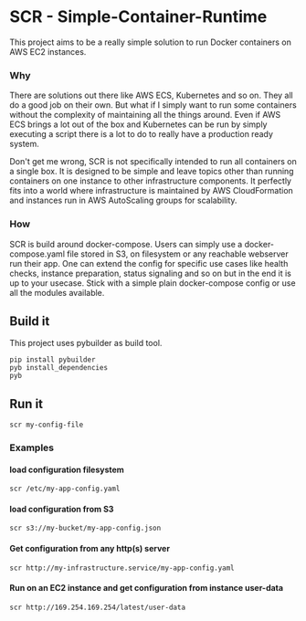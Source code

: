 # SCR - Simple-Container-Runtime

This project aims to be a really simple solution to run Docker containers on AWS EC2 instances.

### Why

There are solutions out there like AWS ECS, Kubernetes and so on. They all do a good job on their own. But what if I simply want to run some containers without the complexity of maintaining all the things around. Even if AWS ECS brings a lot out of the box and Kubernetes can be run by simply executing a script there is a lot to do to really have a production ready system.

Don't get me wrong, SCR is not specifically intended to run all containers on a single box. It is designed to be simple and leave topics other than running containers on one instance to other infrastructure components. It perfectly fits into a world where infrastructure is maintained by AWS CloudFormation and instances run in AWS AutoScaling groups for scalability.

### How

SCR is build around docker-compose. Users can simply use a docker-compose.yaml file stored in S3, on filesystem or any reachable webserver run their app. One can extend the config for specific use cases like health checks, instance preparation, status signaling and so on but in the end it is up to your usecase. Stick with a simple plain docker-compose config or use all the modules available.

## Build it

This project uses pybuilder as build tool.

    pip install pybuilder
    pyb install_dependencies
    pyb
 
## Run it

    scr my-config-file
    
### Examples
    
#### load configuration filesystem
    scr /etc/my-app-config.yaml
    
#### load configuration from S3
    scr s3://my-bucket/my-app-config.json

#### Get configuration from any http(s) server
    scr http://my-infrastructure.service/my-app-config.yaml
    
#### Run on an EC2 instance and get configuration from instance user-data
    scr http://169.254.169.254/latest/user-data